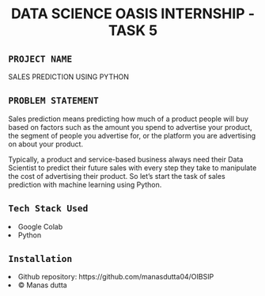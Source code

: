 <h1 align="center">
  <a href="# DATA SCIENCE OASIS INTERNSHIP - TASK 5"></a>
  DATA SCIENCE OASIS INTERNSHIP - TASK 5
</h1>

## `PROJECT NAME`
SALES PREDICTION USING PYTHON

## `PROBLEM STATEMENT`
Sales prediction means predicting how much of a product people will buy based on factors such as the amount you spend to advertise your product, the segment of people you advertise for, or the platform you are advertising on about your product.

Typically, a product and service-based business always need their Data Scientist to predict their future sales with every step they take to manipulate the cost of advertising their product. So let’s start the task of sales prediction with machine learning using Python.


## `Tech Stack Used`
<li>Google Colab</li>
<li>Python</li>

## `Installation`
<li>Github repository: https://github.com/manasdutta04/OIBSIP </li>
<li>© Manas dutta</li>
